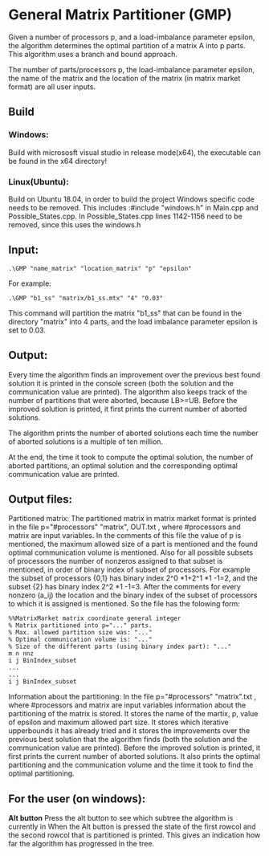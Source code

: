 # General Matrix Partitioner (GMP)

Given a number of processors p, and a load-imbalance parameter epsilon, the algorithm determines
the optimal partition of a matrix A into p parts. This algorithm uses a branch and bound approach.

The number of parts/processors p, the load-imbalance parameter epsilon,
the name of the matrix and the location of the matrix (in matrix market format) are all user inputs.

## Build

### Windows:
Build with micrososft visual studio in release mode(x64), the executable can be found in the x64 directory!

### Linux(Ubuntu):
Build on Ubuntu 18.04, in order to build the project Windows specific code needs to be removed. 
This includes :#include "windows.h" in Main.cpp and Possible_States.cpp. 
In Possible_States.cpp lines 1142-1156 need to be removed, since this uses the windows.h
   


## Input:

```
.\GMP "name_matrix" "location_matrix" "p" "epsilon"
```

For example:
```
.\GMP "b1_ss" "matrix/b1_ss.mtx" "4" "0.03"
```
This command will partition the matrix "b1_ss" that can be found in the directory "matrix" into 4 parts, 
and the load imbalance parameter epsilon is set to 0.03.

## Output:

Every time the algorithm finds an improvement over the previous best found solution 
it is printed in the console screen (both the solution and the communication value are printed).
The algorithm also keeps track of the number of partitions that were aborted, because LB>=UB.
Before the improved solution is printed, it first prints the current number of aborted solutions.

The algorithm prints the number of aborted solutions 
each time the number of aborted solutions is a multiple of ten million.

At the end, the time it took to compute the optimal solution, the number of aborted partitions,
an optimal solution and the corresponding optimal communication value are printed.


## Output files:

Partitioned matrix:
The partitioned matrix in matrix market format is printed in the file p="#processors" "matrix", OUT.txt , where #processors and matrix are input variables.
In the comments of this file the value of p is mentioned, the maximum allowed size of a part is mentioned and the found optimal communication volume is mentioned.
Also for all possible subsets of processors the number of nonzeros assigned to that subset is mentioned, in order of binary index of subset of processors.
For example the subset of processors {0,1} has binary index 2^0 *1+2^1 *1 -1=2, and the subset {2} has binary index 2^2 *1 -1=3.
After the comments for every nonzero (a_ij) the location and  the binary index of the subset of processors to which it is assigned is mentioned.
So the file has the folowing form:

```
%%MatrixMarket matrix coordinate general integer
% Matrix partitioned into p="..." parts.
% Max. allowed partition size was: "..." 
% Optimal communication volume is: "..."
% Size of the different parts (using binary index part): "..."
m n nnz
i j BinIndex_subset
...
...
i j BinIndex_subset
```

Information about the partitioning:
In the file  p="#processors" "matrix".txt , where #processors and matrix are input variables information about the partitioning of the matrix is stored.
It stores the name of the martix, p, value of epsilon and maximum allowed part size. It stores which iterative upperbounds it has already tried and
it stores the improvements over the previous best solution that the algorithm finds (both the solution and the communication value are printed).
Before the improved solution is printed, it first prints the current number of aborted solutions.
It also prints the optimal partitioning and the communication volume and the time it took to find the optimal partitioning.


## For the user (on windows):

**Alt button**
	    Press the alt button to see which subtree the algorithm is currently in
	    When the Alt button is pressed the state of the first rowcol and the second rowcol that is
 	    partitioned is printed. This gives an indication how far the algorithm has progressed in the tree.


